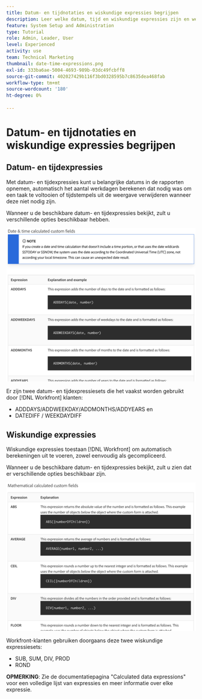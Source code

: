 ```yaml
---
title: Datum- en tijdnotaties en wiskundige expressies begrijpen
description: Leer welke datum, tijd en wiskundige expressies zijn en welke beschikbaar zijn voor het maken van aangepaste gegevens in Adobe [!UICONTROL Workfront].
feature: System Setup and Administration
type: Tutorial
role: Admin, Leader, User
level: Experienced
activity: use
team: Technical Marketing
thumbnail: date-time-expressions.png
exl-id: 333ba6ae-5004-4693-989b-03dc49fcbff8
source-git-commit: 402027429b116f3bd0328595b7c8635dea468fab
workflow-type: tm+mt
source-wordcount: '180'
ht-degree: 0%

---
```


# Datum- en tijdnotaties en wiskundige expressies begrijpen

## Datum- en tijdexpressies

Met datum- en tijdexpressies kunt u belangrijke datums in de rapporten opnemen, automatisch het aantal werkdagen berekenen dat nodig was om een taak te voltooien of tijdstempels uit de weergave verwijderen wanneer deze niet nodig zijn.

Wanneer u de beschikbare datum- en tijdexpressies bekijkt, zult u verschillende opties beschikbaar hebben.

![Voorbeeld van datum- en tijdexpressies](assets/datetimeexpressions01.png)

Er zijn twee datum- en tijdexpressiesets die het vaakst worden gebruikt door [!DNL Workfront] klanten:

* ADDDAYS/ADDWEEKDAY/ADDMONTHS/ADDYEARS en
* DATEDIFF / WEEKDAYDIFF

## Wiskundige expressies

Wiskundige expressies toestaan [!DNL Workfront] om automatisch berekeningen uit te voeren, zowel eenvoudig als gecompliceerd.

Wanneer u de beschikbare datum- en tijdexpressies bekijkt, zult u zien dat er verschillende opties beschikbaar zijn.

![Voorbeeld van wiskundige expressies](assets/datetimeexpressions02.png)

Workfront-klanten gebruiken doorgaans deze twee wiskundige expressiesets:

* SUB, SUM, DIV, PROD
* ROND

<b>OPMERKING</b>: Zie de documentatiepagina &quot;Calculated data expressions&quot; voor een volledige lijst van expressies en meer informatie over elke expressie.